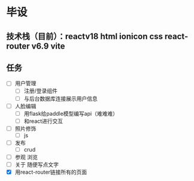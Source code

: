 # 毕设
## 技术栈（目前）：reactv18 html ionicon css react-router v6.9 vite 

## 任务
- [ ] 用户管理
    - [ ] 注册/登录组件
    - [ ] 与后台数据库连接展示用户信息
- [ ] 人脸编辑
    - [ ] 用flask给paddle模型编写api（难难难）
    - [ ] 和react进行交互
- [ ] 照片修饰
    - [ ] js
- [ ] 发布
    - [ ] crud
- [ ] 参观
    浏览
- [ ] 关于
    随便写点文字
- [x] 用react-router链接所有的页面

